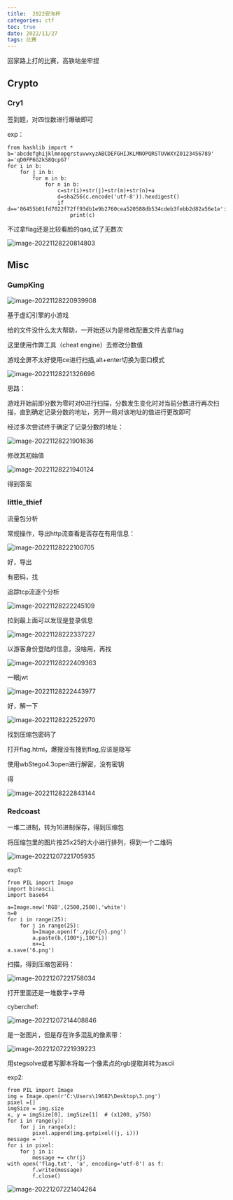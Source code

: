 ```yaml
---
title:  2022安洵杯
categories: ctf
toc: true
date: 2022/11/27
tags: 比赛
---
```


回家路上打的比赛，高铁站坐牢捏

## Crypto

### Cry1

签到题，对四位数进行爆破即可

exp：

```she
from hashlib import *
b='abcdefghijklmnopqrstuvwxyzABCDEFGHIJKLMNOPQRSTUVWXYZ0123456789'
a='qD0FP6G2kS8QcpG7'
for i in b:
    for j in b:
        for m in b:
            for n in b:
                c=str(i)+str(j)+str(m)+str(n)+a
                d=sha256(c.encode('utf-8')).hexdigest()
                if d=='86455b01fd7022f72ff93db1e9b2760cea520588db534cdeb3febb2d82a56e1e':
                    print(c)
```

不过拿flag还是比较看脸的qaq,试了无数次

![image-20221128220814803](https://picture-1312836458.cos.ap-beijing.myqcloud.com/img/image-20221128220814803.png)

## Misc

### GumpKing

![image-20221128220939908](https://picture-1312836458.cos.ap-beijing.myqcloud.com/img/image-20221128220939908.png)

基于虚幻引擎的小游戏

给的文件没什么太大帮助，一开始还以为是修改配置文件去拿flag

这里使用作弊工具（cheat engine）去修改分数值

游戏全屏不太好使用ce进行扫描,alt+enter切换为窗口模式

![image-20221128221326696](https://picture-1312836458.cos.ap-beijing.myqcloud.com/img/image-20221128221326696.png)

思路：

游戏开始前即分数为零时对0进行扫描，分数发生变化时对当前分数进行再次扫描，直到确定记录分数的地址，另开一局对该地址的值进行更改即可

经过多次尝试终于确定了记录分数的地址：

![image-20221128221901636](https://picture-1312836458.cos.ap-beijing.myqcloud.com/img/image-20221128221901636.png)

修改其初始值

![image-20221128221940124](https://picture-1312836458.cos.ap-beijing.myqcloud.com/img/image-20221128221940124.png)

得到答案

### little_thief

流量包分析

常规操作，导出http流查看是否存在有用信息：

![image-20221128222100705](https://picture-1312836458.cos.ap-beijing.myqcloud.com/img/image-20221128222100705.png)

好，导出

有密码，找

追踪tcp流逐个分析

![image-20221128222245109](https://picture-1312836458.cos.ap-beijing.myqcloud.com/img/image-20221128222245109.png)

拉到最上面可以发现是登录信息

![image-20221128222337227](https://picture-1312836458.cos.ap-beijing.myqcloud.com/img/image-20221128222337227.png)

以游客身份登陆的信息，没啥用，再找

![image-20221128222409363](https://picture-1312836458.cos.ap-beijing.myqcloud.com/img/image-20221128222409363.png)

一眼jwt

![image-20221128222443977](https://picture-1312836458.cos.ap-beijing.myqcloud.com/img/image-20221128222443977.png)

好，解一下

![image-20221128222522970](https://picture-1312836458.cos.ap-beijing.myqcloud.com/img/image-20221128222522970.png)

找到压缩包密码了

打开flag.html，爆搜没有搜到flag,应该是隐写

使用wbStego4.3open进行解密，没有密钥

得

![image-20221128222843144](https://picture-1312836458.cos.ap-beijing.myqcloud.com/img/image-20221128222843144.png)

### Redcoast

一堆二进制，转为16进制保存，得到压缩包

将压缩包里的图片按25x25的大小进行排列，得到一个二维码

![image-20221207221705935](https://picture-1312836458.cos.ap-beijing.myqcloud.com/img/image-20221207221705935.png)

exp1:

```
from PIL import Image
import binascii
import base64

a=Image.new('RGB',(2500,2500),'white')
n=0
for i in range(25):
    for j in range(25):
        b=Image.open(f'./pic/{n}.png')
        a.paste(b,(100*j,100*i))
        n+=1
a.save('6.png')
```

扫描，得到压缩包密码：

![image-20221207221758034](https://picture-1312836458.cos.ap-beijing.myqcloud.com/img/image-20221207221758034.png)

打开里面还是一堆数字+字母

cyberchef:

![image-20221207214408846](https://picture-1312836458.cos.ap-beijing.myqcloud.com/img/image-20221207214408846.png)

是一张图片，但是存在许多混乱的像素带：

![image-20221207221939223](https://picture-1312836458.cos.ap-beijing.myqcloud.com/img/image-20221207221939223.png)

用stegsolve或者写脚本将每一个像素点的rgb提取并转为ascii

exp2:

```she
from PIL import Image
img = Image.open(r'C:\Users\19682\Desktop\3.png')
pixel =[]
imgSize = img.size
x, y = imgSize[0], imgSize[1]  # (x1200, y750)
for i in range(y):
    for j in range(x):
        pixel.append(img.getpixel((j, i)))
message = ''
for i in pixel:
    for j in i:
        message += chr(j)
with open('flag.txt', 'a', encoding='utf-8') as f:
        f.write(message)
        f.close()
```



![image-20221207221404264](https://picture-1312836458.cos.ap-beijing.myqcloud.com/img/image-20221207221404264.png)